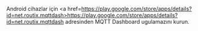 Android cihazlar için <a href=https://play.google.com/store/apps/details?id=net.routix.mqttdash>https://play.google.com/store/apps/details?id=net.routix.mqttdash</a> adresinden MQTT Dashboard ugulamazını kurun.

